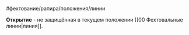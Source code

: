 #фехтование/рапира/положения/линии

**Открытие** - не защищённая в текущем положении [[00 Фехтовальные линии|линия]].